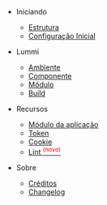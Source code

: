 * Iniciando

  * [Estrutura](structure.md)
  * [Configuração Inicial](initial_configuration.md)

* Lummi

  * [Ambiente](enviroment.md)
  * [Componente](component.md)
  * [Módulo](module.md)
  * [Build](build.md)

* Recursos

  * [Módulo da aplicação](app_module.md)
  * [Token](token.md)
  * [Cookie](cookie.md)
  * [Lint <sup style="color:red">(novo)<sup>](lint.md)

* Sobre

  * [Créditos](credits.md)
  * [Changelog](changelog.md)
